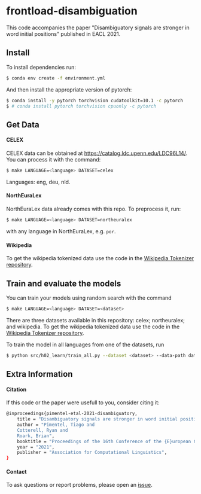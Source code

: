 # frontload-disambiguation

This code accompanies the paper "Disambiguatory signals are stronger in word initial positions" published in EACL 2021.


## Install

To install dependencies run:
```bash
$ conda env create -f environment.yml
```

And then install the appropriate version of pytorch:
```bash
$ conda install -y pytorch torchvision cudatoolkit=10.1 -c pytorch
$ # conda install pytorch torchvision cpuonly -c pytorch
```

## Get Data

#### CELEX

CELEX data can be obtained at https://catalog.ldc.upenn.edu/LDC96L14/.
You can process it with the command:
```bash
$ make LANGUAGE=<language> DATASET=celex
```
Languages: eng, deu, nld.

#### NorthEuraLex

NorthEuraLex data already comes with this repo. To preprocess it, run:
```bash
$ make LANGUAGE=<language> DATASET=northeuralex
```
with any language in NorthEuraLex, e.g. `por`.

#### Wikipedia

To get the wikipedia tokenized data use the code in the [Wikipedia Tokenizer repository](https://github.com/tpimentelms/wiki-tokenizer).



## Train and evaluate the models

You can train your models using random search with the command
```bash
$ make LANGUAGE=<language> DATASET=<dataset>
```
There are three datasets available in this repository: celex; northeuralex; and wikipedia.
To get the wikipedia tokenized data use the code in the [Wikipedia Tokenizer repository](https://github.com/tpimentelms/wiki-tokenizer).


To train the model in all languages from one of the datasets, run
```bash
$ python src/h02_learn/train_all.py --dataset <dataset> --data-path data/<dataset>/
```

## Extra Information

#### Citation

If this code or the paper were usefull to you, consider citing it:

```bash
@inproceedings{pimentel-etal-2021-disambiguatory,
    title = "Disambiguatory signals are stronger in word initial positions",
    author = "Pimentel, Tiago and
    Cotterell, Ryan and
    Roark, Brian",
    booktitle = "Proceedings of the 16th Conference of the {E}uropean Chapter of the Association for Computational Linguistics: Volume 1, Long Papers",
    year = "2021",
    publisher = "Association for Computational Linguistics",
}
```


#### Contact

To ask questions or report problems, please open an [issue](https://github.com/tpimentelms/frontload-disambiguation/issues).
